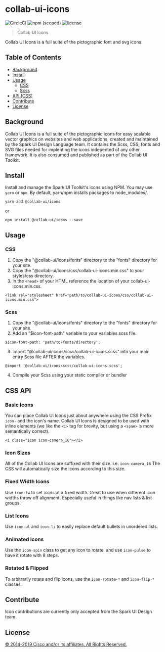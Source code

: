 # collab-ui-icons

[![CircleCI](https://img.shields.io/circleci/project/github/collab-ui/collab-ui/master.svg)](https://circleci.com/gh/collab-ui/collab-ui/)
![npm (scoped)](https://img.shields.io/npm/v/@collab-ui/icons.svg)
[![license](https://img.shields.io/github/license/collab-ui/collab-ui.svg?color=blueviolet)](https://github.com/collab-ui/collab-ui/blob/master/icons/LICENSE)

> Collab UI Icons

Collab UI Icons is a full suite of the pictographic font and svg icons.

## Table of Contents

- [Background](#background)
- [Install](#install)
- [Usage](#usage)
    - [CSS](#css)
    - [Scss](#scss)
- [API (CSS)](#api)
- [Contribute](#contribute)
- [License](#license)


## Background

Collab UI Icons is a full suite of the pictographic icons for easy scalable vector graphics on websites and web applications, created and maintained by the Spark UI Design Language team. It contains the Scss, CSS, fonts and SVG files needed for implenting the icons indepented of any other framework. It is also consumed and published as part of the Collab UI Toolkit.

## Install

Install and manage the Spark UI Toolkit's icons using NPM. You may use `yarn` or `npm`. By default, yarn/npm installs packages to node_modules/.

`yarn add @collab-ui/icons`

or

`npm install @collab-ui/icons --save`

## Usage


### CSS

1. Copy the "@collab-ui/icons/fonts" directory to the "fonts" directory for your site.
2. Copy the "@collab-ui/icons/css/collab-ui-icons.min.css" to your styles/css directory.
3. In the `<head>` of your HTML reference the location of your collab-ui-icons.min.css.

  `<link rel="stylesheet" href="path/to/collab-ui-icons/css/collab-ui-icons.min.css">`


### Scss
1. Copy the "@collab-ui/icons/fonts" directory to the "fonts" directory for your site.
2. Add an "$icon-font-path" variable to your variables.scss file.

`$icon-font-path: 'path/to/fonts/directory';`

3. Import "@collab-ui/icons/scss/collab-ui-icons.scss" into your main entry Scss file AFTER the variables.

`@import '@collab-ui/icons/scss/collab-ui-icons.scss';`

4. Compile your Scss using your static compiler or bundler


## CSS API

### Basic Icons

You can place Collab UI Icons just about anywhere using the CSS Prefix `icon-` and the icon's name. Collab UI Icons is designed to be used with inline elements (we like the `<i>` tag for brevity, but using a `<span>` is more semantically correct).

`<i class="icon icon-camera_16"></i>`

### Icon Sizes

All of the Collab UI Icons are suffixed with their size. i.e. `icon-camera_16` The CSS will automatically size the icons according to this size.

### Fixed Width Icons

Use `icon-fw` to set icons at a fixed width. Great to use when different icon widths throw off alignment. Especially useful in things like nav lists & list groups.

### List Icons

Use `icon-ul` and `icon-li` to easily replace default bullets in unordered lists.

### Animated Icons

Use the `icon-spin` class to get any icon to rotate, and use `icon-pulse` to have it rotate with 8 steps.

### Rotated & Flipped

To arbitrarily rotate and flip icons, use the `icon-rotate-*` and `icon-flip-*` classes.

## Contribute

Icon contributions are currently only accepted from the Spark UI Design team.

## License

[© 2014-2019 Cisco and/or its affiliates. All Rights Reserved.](../LICENSE)

